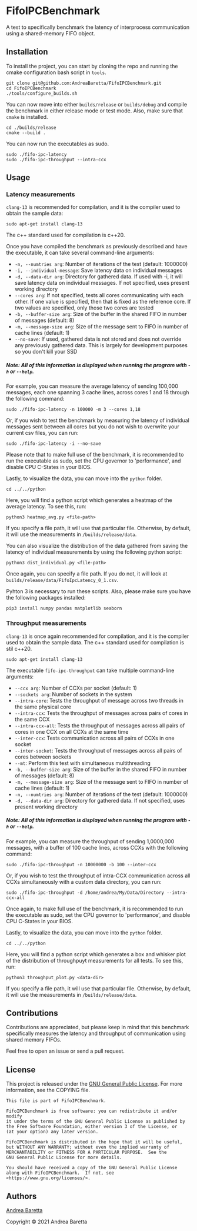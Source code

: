 # FifoIPCBenchmark

A test to specifically benchmark the latency of interprocess communication using a shared-memory FIFO object. 

## Installation

To install the project, you can start by cloning the repo and running the cmake configuration bash script in `tools`.

```shell
git clone git@github.com:AndreaBaretta/FifoIPCBenchmark.git
cd FifoIPCBenchmark
./tools/configure_builds.sh
```

You can now move into either `builds/release` or `builds/debug` and compile the benchmark in either release mode or test mode. Also, make sure that `cmake` is installed.

```shell
cd ./builds/release
cmake --build .
```

You can now run the executables as sudo.

```shell
sudo ./fifo-ipc-latency
sudo ./fifo-ipc-throughput --intra-ccx
```

## Usage

### Latency measurements

`clang-13` is recommended for compilation, and it is the compiler used to obtain the sample data:
```shell
sudo apt-get install clang-13
```

The c++ standard used for compilation is c++20.

Once you have compiled the benchmark as previously described and have the executable, it can take several command-line arguments:

* `-n, --numtries arg`: Number of iterations of the test (default: 1000000)
* `-i, --individual-message`: Save latency data on individual messages
* `-d, --data-dir arg`: Directory for gathered data. If used with -i, it will save latency data on individual messages. If not specified, uses present working directory
* `--cores arg`: If not specified, tests all cores communicating with each other. If one value is specified, then that is fixed as the reference core. If two values are specified, only those two cores are tested
* `-b, --buffer-size arg`: Size of the buffer in the shared FIFO in number of messages (default: 8)
* `-m, --message-size arg`: Size of the message sent to FIFO in number of cache lines (default: 1)
* `--no-save`: If used, gathered data is not stored and does not override any previously gathered data. This is largely for development purposes so you don't kill your SSD

##### Note: All of this information is displayed when running the program with `-h` or `--help`.

For example, you can measure the average latency of sending 100,000 messages, each one spanning 3 cache lines, across cores 1 and 18 through the following command:

```shell
sudo ./fifo-ipc-latency -n 100000 -m 3 --cores 1,18
```

Or, if you wish to test the benchmark by measuring the latency of individual messages sent between all cores but you do not wish to overwrite your current csv files, you can run:

```shell
sudo ./fifo-ipc-latency -i --no-save
```

Please note that to make full use of the benchmark, it is recommended to run the executable as sudo, set the CPU governor to 'performance', and disable CPU C-States in your BIOS.

Lastly, to visualize the data, you can move into the `python` folder.

```shell
cd ../../python
```

Here, you will find a python script which generates a heatmap of the average latency. To see this, run:

```shell
python3 heatmap_avg.py <file-path>
```

If you specify a file path, it will use that particular file. Otherwise, by default, it will use the measurements in `/builds/release/data`.

You can also visualize the distribution of the data gathered from saving the latency of individual measurements by using the following python script:

```shell
python3 dist_individual.py <file-path>
```

Once again, you can specify a file path. If you do not, it will look at `builds/release/data/FifoIpcLatency_0_1.csv`.

Pyhton 3 is necessary to run these scripts. Also, please make sure you have the following packages installed:

```shell
pip3 install numpy pandas matplotlib seaborn
```

### Throughput measurements

`clang-13` is once again recommended for compilation, and it is the compiler used to obtain the sample data. The c++ standard used for compilation is stil  c++20.

```shell
sudo apt-get install clang-13
```

The executable `fifo-ipc-throughput` can take multiple command-line arguments:

* `--ccx arg`: Number of CCXs per socket (default: 1)
* `--sockets arg`: Number of sockets in the system
* `--intra-core`: Tests the throughput of message across two threads in the same physical core
* `--intra-ccx`: Tests the throughput of messages across pairs of cores in the same CCX
* `--intra-ccx-all`: Tests the throughput of messages across all pairs of cores in one CCX on all CCXs at the same time
* `--inter-ccx`: Tests communication across all pairs of CCXs in one socket
* `--inter-socket`: Tests the throughput of messages across all pairs of cores between sockets
* `--mt`: Perform this test with simultaneous multithreading
* `-b, --buffer-size arg`: Size of the buffer in the shared FIFO in number of messages (default: 8)
* `-m, --message-size arg`: Size of the message sent to FIFO in number of cache lines (default: 1)
* `-n, --numtries arg`: Number of iterations of the test (default: 1000000)
* `-d, --data-dir arg`: Directory for gathered data. If not specified, uses present working directory

##### Note: All of this information is displayed when running the program with `-h` or `--help`.

For example, you can measure the throughput of sending 1,0000,000 messages, with a buffer of 100 cache lines, across CCXs with the following command:

```shell
sudo ./fifo-ipc-throughput -n 10000000 -b 100 --inter-ccx
```

Or, if you wish to test the throughput of intra-CCX communication across all CCXs simultaneously with a custom data directory, you can run:

```shell
sudo ./fifo-ipc-throughput -d /home/andrea/My/Data/Directory --intra-ccx-all 
```

Once again, to make full use of the benchmark, it is recommended to run the executable as sudo, set the CPU governor to 'performance', and disable CPU C-States in your BIOS.

Lastly, to visualize the data, you can move into the `python` folder.

```shell
cd ../../python
```

Here, you will find a python script which generates a box and whisker plot of the distribution of throughpuyt measurements for all tests. To see this, run:

```shell
python3 throughput_plot.py <data-dir>
```

If you specify a file path, it will use that particular file. Otherwise, by default, it will use the measurements in `/builds/release/data`.

## Contributions

Contributions are appreciated, but please keep in mind that this benchmark specifically measures the latency and throughput of communication using shared memory FIFOs.

Feel free to open an issue or send a pull request.

<!-- ## [License](http://goldsborough.mit-license.org) -->
## License

This project is released under the [GNU General Public License](https://www.gnu.org/licenses/gpl-3.0.en.html). For more information, see the COPYING file.

    This file is part of FifoIPCBenchmark.

    FifoIPCBenchmark is free software: you can redistribute it and/or modify
    it under the terms of the GNU General Public License as published by
    the Free Software Foundation, either version 3 of the License, or
    (at your option) any later version.

    FifoIPCBenchmark is distributed in the hope that it will be useful,
    but WITHOUT ANY WARRANTY; without even the implied warranty of
    MERCHANTABILITY or FITNESS FOR A PARTICULAR PURPOSE.  See the
    GNU General Public License for more details.

    You should have received a copy of the GNU General Public License
    along with FifoIPCBenchmark.  If not, see <https://www.gnu.org/licenses/>.

## Authors

[Andrea Baretta](https://github.com/AndreaBaretta)

Copyright © 2021 Andrea Baretta